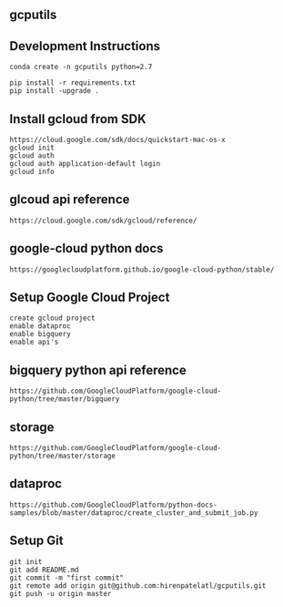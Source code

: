 gcputils
-------------------------------

## Development Instructions
	conda create -n gcputils python=2.7

	pip install -r requirements.txt
	pip install -upgrade .

## Install gcloud from SDK 
	https://cloud.google.com/sdk/docs/quickstart-mac-os-x 
	gcloud init
	gcloud auth 
	gcloud auth application-default login
	gcloud info


## glcoud api reference 
	https://cloud.google.com/sdk/gcloud/reference/
## google-cloud python docs 
	https://googlecloudplatform.github.io/google-cloud-python/stable/

## Setup Google Cloud Project
	create gcloud project
	enable dataproc
	enable bigquery
	enable api's

## bigquery python api reference
	https://github.com/GoogleCloudPlatform/google-cloud-python/tree/master/bigquery

## storage
	https://github.com/GoogleCloudPlatform/google-cloud-python/tree/master/storage

## dataproc
	https://github.com/GoogleCloudPlatform/python-docs-samples/blob/master/dataproc/create_cluster_and_submit_job.py

## Setup Git
	git init
	git add README.md
	git commit -m "first commit"
	git remote add origin git@github.com:hirenpatelatl/gcputils.git
	git push -u origin master